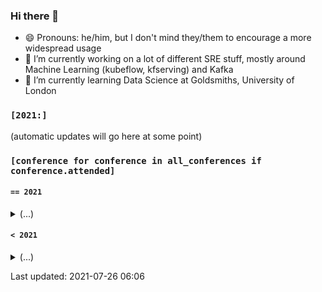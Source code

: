 ### Hi there 👋

<!--
**markgreene74/markgreene74** is a ✨ _special_ ✨ repository because its `README.md` (this file) appears on your GitHub profile.

Here are some ideas to get you started:

- 🔭 I’m currently working on ...
- 🌱 I’m currently learning ...
- 👯 I’m looking to collaborate on ...
- 🤔 I’m looking for help with ...
- 💬 Ask me about ...
- 📫 How to reach me: ...
- 😄 Pronouns: ...
- ⚡ Fun fact: ...
-->

- 😄 Pronouns: he/him, but I don't mind they/them to encourage a more widespread usage
- 🔭 I’m currently working on a lot of different SRE stuff, mostly around Machine Learning (kubeflow, kfserving) and Kafka
- 🌱 I’m currently learning Data Science at Goldsmiths, University of London

### `[2021:]`

(automatic updates will go here at some point)

### `[conference for conference in all_conferences if conference.attended]`

#### `== 2021`
<details><summary>(...)</summary>
<p>
<ul>
    <li><a href="https://gophercon.eu/schedule/">GopherCon Europe - May 26-28, 2021</a></li>
    <li><a href="https://us.pycon.org/2021/">PyCon US 2021 - May 12-18, 2021</a></li>
    <li><a href="https://aws.amazon.com/events/aws-innovate/machine-learning/online/emea/agenda/">AWS Innovate - AI/ML Edition - 24 February, 2021</a></li>
    <li><a href="https://2021.pycascades.com/">PyCascades - February 19-21, 2021</a></li>
</ul>
</p>
</details>

#### `< 2021`
<details><summary>(...)</summary>
<p>
<ul>
    <li><a href="https://pyjamas.live/schedule/">Pyjamas Conf - December 5, 2020</a></li>
    <li><a href="https://global.pydata.org/pages/program">PyData Global - November 11-15, 2020</a></li>
    <li><a href="https://qconlondon.com/recap/london2020">QCon London - March 2-6, 2020</a></li>
    <li><a href="https://devopsdays.org/events/2019-london/program">Devopsdays London - September 26-27, 2019</a></li>
</ul>
</p>
</details>


Last updated: 2021-07-26 06:06
